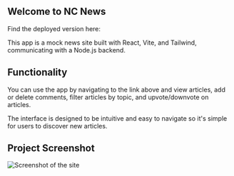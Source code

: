 ## Welcome to NC News

Find the deployed version here:

This app is a mock news site built with React, Vite, and Tailwind, communicating with a Node.js backend.

## Functionality

You can use the app by navigating to the link above and view articles, add or delete comments, filter articles by topic, and upvote/downvote on articles.

The interface is designed to be intuitive and easy to navigate so it's simple for users to discover new articles.

## Project Screenshot

![Screenshot of the site](resources/nc-news-actual.png)
